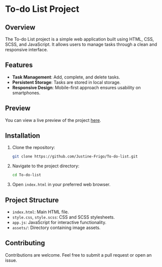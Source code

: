 # To-do List Project

## Overview

The To-do List project is a simple web application built using HTML, CSS, SCSS, and JavaScript. It allows users to manage tasks through a clean and responsive interface.

## Features

- **Task Management**: Add, complete, and delete tasks.
- **Persistent Storage**: Tasks are stored in local storage.
- **Responsive Design**: Mobile-first approach ensures usability on smartphones.

## Preview

You can view a live preview of the project [here](https://justine-frigo.github.io/To-do-list/).

## Installation

1. Clone the repository:
   ```sh
   git clone https://github.com/Justine-Frigo/To-do-list.git
   ```
2. Navigate to the project directory:
   ```sh
   cd To-do-list
    ```
3. Open `index.html` in your preferred web browser.

## Project Structure

- `index.html`: Main HTML file.
- `style.css`, `style.scss`: CSS and SCSS stylesheets.
- `app.js`: JavaScript for interactive functionality.
- `assets/`: Directory containing image assets.

## Contributing

Contributions are welcome. Feel free to submit a pull request or open an issue.
